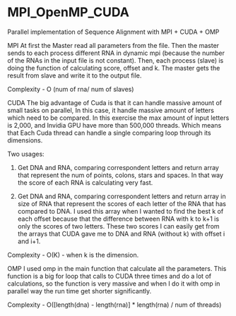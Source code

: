 # MPI_OpenMP_CUDA
 
Parallel implementation of Sequence Alignment with MPI + CUDA + OMP

MPI
At first the Master read all parameters from the file.
Then the master sends to each process different RNA in dynamic mpi (because the number of the RNAs in the input file is not constant).
Then, each process (slave) is doing the function of calculating score, offset and k.
The master gets the result from slave and write it to the output file.

Complexity - O (num of rna/ num of slaves)


CUDA
The big advantage of Cuda is that it can handle massive amount of small tasks on parallel, In this case, it handle massive amount of letters which need to be compared.
In this exercise the max amount of input letters is 2,000, and Invidia GPU have more than 500,000 threads. Which means that Each Cuda thread can handle a single comparing loop through its dimensions.

Two usages:
1.	Get DNA and RNA, comparing correspondent letters and return array that represent the num of points, colons, stars and spaces. In that way the score of each RNA is calculating very fast.

2.	Get DNA and RNA, comparing correspondent letters and return array in size of RNA that represent the scores of each letter of the RNA that has compared to DNA. I used this array when I wanted to find the best k of each offset because that the difference between RNA with k to k+1 is only the scores of two letters. These two scores I can easily get from the arrays that CUDA gave me to DNA and RNA (without k) with offset i and i+1.

Complexity - O(K) - when k is the dimension.


OMP
I used omp in the main function that calculate all the parameters. This function is a big for loop that calls to CUDA three times and do a lot of calculations, so the function is very massive and when I do it with omp in parallel way the run time get shorter significantly.

Complexity - O([length(dna) - length(rna)] * length(rna) / num of threads)



